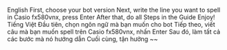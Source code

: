 English
First, choose your bot version
Next, write the line you want to spell in Casio fx580vnx, press Enter
After that, do all Steps in the Guide
Enjoy!
Tiếng Việt
Đầu tiên, chọn ngôn ngữ mà bạn muốn cho bot
Tiếp theo, viết câu mà bạn muốn spell trên Casio fx580vnx, nhấn Enter
Sau đó, làm tất cả các bước mà nó hướng dẫn
Cuối cùng, tận hưởng ~~
